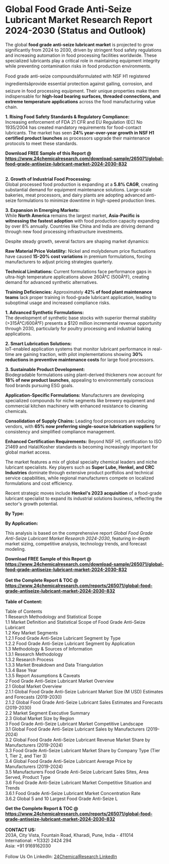 <h1>Global Food Grade Anti-Seize Lubricant Market Research Report 2024-2030 (Status and Outlook)</h1><p>The global <strong>food grade anti-seize lubricant market</strong> is projected to grow significantly from 2024 to 2030, driven by stringent food safety regulations and increasing automation in food processing facilities worldwide. These specialized lubricants play a critical role in maintaining equipment integrity while preventing contamination risks in food production environments.</p><p>Food grade anti-seize compoundsâformulated with NSF H1 registered ingredientsâprovide essential protection against galling, corrosion, and seizure in food processing equipment. Their unique properties make them indispensable for <strong>high-load bearing surfaces, threaded connections, and extreme temperature applications</strong> across the food manufacturing value chain.</p><p><strong>1. Rising Food Safety Standards &amp; Regulatory Compliance:</strong><br>
Increasing enforcement of FDA 21 CFR and EU Regulation (EC) No 1935/2004 has created mandatory requirements for food-contact lubricants. The market has seen <strong>24% year-over-year growth in NSF H1 certified product launches</strong> as processors upgrade their maintenance protocols to meet these standards.</p><div><b>Download FREE Sample of this Report @ 
            <a href="https://www.24chemicalresearch.com/download-sample/265071/global-food-grade-antiseize-lubricant-market-2024-2030-832">
            https://www.24chemicalresearch.com/download-sample/265071/global-food-grade-antiseize-lubricant-market-2024-2030-832</a></b></div><br><p><strong>2. Growth of Industrial Food Processing:</strong><br>
Global processed food production is expanding at a <strong>5.8% CAGR</strong>, creating substantial demand for equipment maintenance solutions. Large-scale bakeries, meat processors, and dairy plants are adopting advanced anti-seize formulations to minimize downtime in high-speed production lines.</p><p><strong>3. Expansion in Emerging Markets:</strong><br>
While <strong>North America</strong> remains the largest market, <strong>Asia-Pacific is witnessing the fastest adoption</strong> with food production capacity expanding by over 8% annually. Countries like China and India are driving demand through new food processing infrastructure investments.</p><p>Despite steady growth, several factors are shaping market dynamics:</p><p><strong>Raw Material Price Volatility:</strong> Nickel and molybdenum price fluctuations have caused <strong>15-20% cost variations</strong> in premium formulations, forcing manufacturers to adjust pricing strategies quarterly.</p><p><strong>Technical Limitations:</strong> Current formulations face performance gaps in ultra-high temperature applications above 260Â°C (500Â°F), creating demand for advanced synthetic alternatives.</p><p><strong>Training Deficiencies:</strong> Approximately <strong>42% of food plant maintenance teams</strong> lack proper training in food-grade lubricant application, leading to suboptimal usage and increased compliance risks.</p><p><strong>1. Advanced Synthetic Formulations:</strong><br>
The development of synthetic base stocks with superior thermal stability (&gt;315Â°C/600Â°F) presents a $120 million incremental revenue opportunity through 2030, particularly for poultry processing and industrial baking applications.</p><p><strong>2. Smart Lubrication Solutions:</strong><br>
IoT-enabled application systems that monitor lubricant performance in real-time are gaining traction, with pilot implementations showing <strong>30% reductions in preventive maintenance costs</strong> for large food processors.</p><p><strong>3. Sustainable Product Development:</strong><br>
Biodegradable formulations using plant-derived thickeners now account for <strong>18% of new product launches</strong>, appealing to environmentally conscious food brands pursuing ESG goals.</p><p><strong>Application-Specific Formulations:</strong> Manufacturers are developing specialized compounds for niche segments like brewery equipment and commercial kitchen machinery with enhanced resistance to cleaning chemicals.</p><p><strong>Consolidation of Supply Chains:</strong> Leading food processors are reducing vendors, with <strong>65% now preferring single-source lubrication suppliers</strong> for consistency and simplified compliance management.</p><p><strong>Enhanced Certification Requirements:</strong> Beyond NSF H1, certification to ISO 21469 and Halal/Kosher standards is becoming increasingly important for global market access.</p><p>The market features a mix of global specialty chemical leaders and niche lubricant specialists. Key players such as <strong>Super Lube, Henkel, and CRC Industries</strong> dominate through extensive product portfolios and technical service capabilities, while regional manufacturers compete on localized formulations and cost efficiency.</p><p>Recent strategic moves include <strong>Henkel's 2023 acquisition</strong> of a food-grade lubricant specialist to expand its industrial solutions business, reflecting the sector's growth potential.</p><p><strong>By Type:</strong></p><p><strong>By Application:</strong></p><p>This analysis is based on the comprehensive report <em>Global Food Grade Anti-Seize Lubricant Market Research 2024-2030</em>, featuring in-depth market sizing, competitive analysis, technology trends, and forecast modeling.</p><div><b>Download FREE Sample of this Report @ 
            <a href="https://www.24chemicalresearch.com/download-sample/265071/global-food-grade-antiseize-lubricant-market-2024-2030-832">
            https://www.24chemicalresearch.com/download-sample/265071/global-food-grade-antiseize-lubricant-market-2024-2030-832</a></b></div><br><div><b>Get the Complete Report & TOC @ 
            <a href="https://www.24chemicalresearch.com/reports/265071/global-food-grade-antiseize-lubricant-market-2024-2030-832">
            https://www.24chemicalresearch.com/reports/265071/global-food-grade-antiseize-lubricant-market-2024-2030-832</a></b></div><br>
            <b>Table of Content:</b><p>Table of Contents<br />
1 Research Methodology and Statistical Scope<br />
1.1 Market Definition and Statistical Scope of Food Grade Anti-Seize Lubricant<br />
1.2 Key Market Segments<br />
1.2.1 Food Grade Anti-Seize Lubricant Segment by Type<br />
1.2.2 Food Grade Anti-Seize Lubricant Segment by Application<br />
1.3 Methodology & Sources of Information<br />
1.3.1 Research Methodology<br />
1.3.2 Research Process<br />
1.3.3 Market Breakdown and Data Triangulation<br />
1.3.4 Base Year<br />
1.3.5 Report Assumptions & Caveats<br />
2 Food Grade Anti-Seize Lubricant Market Overview<br />
2.1 Global Market Overview<br />
2.1.1 Global Food Grade Anti-Seize Lubricant Market Size (M USD) Estimates and Forecasts (2019-2030)<br />
2.1.2 Global Food Grade Anti-Seize Lubricant Sales Estimates and Forecasts (2019-2030)<br />
2.2 Market Segment Executive Summary<br />
2.3 Global Market Size by Region<br />
3 Food Grade Anti-Seize Lubricant Market Competitive Landscape<br />
3.1 Global Food Grade Anti-Seize Lubricant Sales by Manufacturers (2019-2024)<br />
3.2 Global Food Grade Anti-Seize Lubricant Revenue Market Share by Manufacturers (2019-2024)<br />
3.3 Food Grade Anti-Seize Lubricant Market Share by Company Type (Tier 1, Tier 2, and Tier 3)<br />
3.4 Global Food Grade Anti-Seize Lubricant Average Price by Manufacturers (2019-2024)<br />
3.5 Manufacturers Food Grade Anti-Seize Lubricant Sales Sites, Area Served, Product Type<br />
3.6 Food Grade Anti-Seize Lubricant Market Competitive Situation and Trends<br />
3.6.1 Food Grade Anti-Seize Lubricant Market Concentration Rate<br />
3.6.2 Global 5 and 10 Largest Food Grade Anti-Seize L</p><div><b>Get the Complete Report & TOC @ 
            <a href="https://www.24chemicalresearch.com/reports/265071/global-food-grade-antiseize-lubricant-market-2024-2030-832">
            https://www.24chemicalresearch.com/reports/265071/global-food-grade-antiseize-lubricant-market-2024-2030-832</a></b></div><br><b>CONTACT US:</b><br>
            203A, City Vista, Fountain Road, Kharadi, Pune, India - 411014<br>
            International: +1(332) 2424 294<br>
            Asia: +91 9169162030 <br><br>
            Follow Us On LinkedIn: <a href="https://www.linkedin.com/company/24chemicalresearch/">24ChemicalResearch LinkedIn</a>